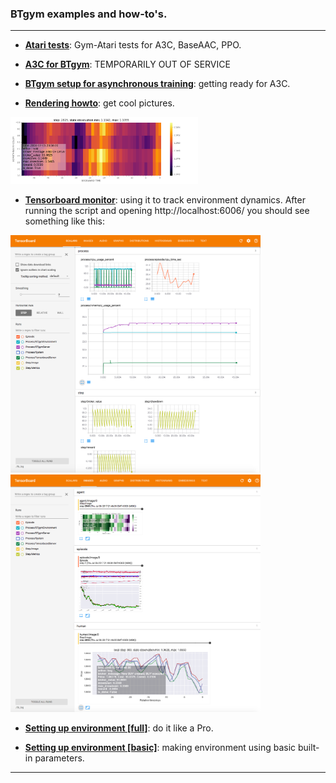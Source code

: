 ### BTgym examples and how-to's.

****

- **[Atari tests](./atari_tests)**: Gym-Atari tests for A3C, BaseAAC, PPO.

- **[A3C for BTgym](./a3c)**: TEMPORARILY OUT OF SERVICE

- **[BTgym setup for asynchronous training](./async_btgym_workers.ipynb)**: getting ready for A3C.

- **[Rendering howto](./rendering_howto.ipynb)**: get cool pictures.
    
[<img src="./img/ag_state_magma.png" width="300">](./img/ag_state_magma.png)

- **[Tensorboard monitor](./tensorboard_monitor.ipynb)**: using it to track environment dynamics.
 After running the script and opening http://localhost:6006/ you should see something like this:

[<img src="./img/tb_1_2017-07-06.png " width="400">](./img/tb_1_2017-07-06.png) [<img src="./img/tb_2_2017-07-06.png " width="400">](./img/tb_2_2017-07-06.png)

- **[Setting up environment [full]](./setting_up_environment_full.ipynb)**: do it like a Pro.

- **[Setting up environment [basic]](./setting_up_environment_basic.ipynb)**: making environment using basic built-in parameters.


 ****

  
 